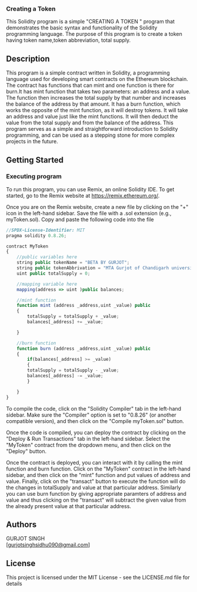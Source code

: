 ### Creating a Token

This Solidity program is a simple "CREATING A TOKEN " program that demonstrates the basic syntax and functionality of the Solidity programming language. The purpose of this program is to create a token having token name,token abbreviation, total supply.

## Description

This program is a simple contract written in Solidity, a programming language used for developing smart contracts on the Ethereum blockchain. The contract has  functions that can mint and one function is there for burn.It has mint function that takes two parameters: an address and a value. The function then increases the total supply by that number and increases the balance of the address by that amount. It has a burn function, which works the opposite of the mint function, as it will destroy tokens. It will take an address and value just like the mint functions. It will then deduct the value from the total supply and from the balance of the address. This program serves as a simple and straightforward introduction to Solidity programming, and can be used as a stepping stone for more complex projects in the future.

## Getting Started

### Executing program

To run this program, you can use Remix, an online Solidity IDE. To get started, go to the Remix website at https://remix.ethereum.org/.

Once you are on the Remix website, create a new file by clicking on the "+" icon in the left-hand sidebar. Save the file with a .sol extension (e.g., myToken.sol). Copy and paste the following code into the file
```javascript
//SPDX-License-Identifier: MIT
pragma solidity 0.8.26;

contract MyToken
{
    //public variables here
    string public tokenName = "BETA BY GURJOT";
    string public tokenAbbrivation = "MTA Gurjot of Chandigarh university";
    uint public totalSupply = 0;

    //mapping variable here
    mapping(address => uint )public balances;

    //mint function
    function mint (address _address,uint _value) public
    {
        totalSupply = totalSupply + _value;
        balances[_address] += _value;

    }

    //burn function
    function burn (address _address,uint _value) public
    {
        if(balances[_address] >= _value)
        {
        totalSupply = totalSupply - _value;
        balances[_address] -= _value;
        }

    }
}

```





To compile the code, click on the "Solidity Compiler" tab in the left-hand sidebar. Make sure the "Compiler" option is set to "0.8.26" (or another compatible version), and then click on the "Compile myToken.sol" button.

Once the code is compiled, you can deploy the contract by clicking on the "Deploy & Run Transactions" tab in the left-hand sidebar. Select the "MyToken" contract from the dropdown menu, and then click on the "Deploy" button.

Once the contract is deployed, you can interact with it by calling the mint function and burn function. Click on the "MyToken" contract in the left-hand sidebar, and then click on the "mint" function and put values of address and value. Finally, click on the "transact" button to execute the function will do the changes in totalSupply and value at that particular address. Similarly you can use burn function by giving appropriate paramters of address and value and thus clicking on the "transact" will subtract the given value from the already present value at that particular address. 

## Authors

GURJOT SINGH  
[gurjotsinghsidhu090@gmail.com]


## License

This project is licensed under the MIT License - see the LICENSE.md file for details
